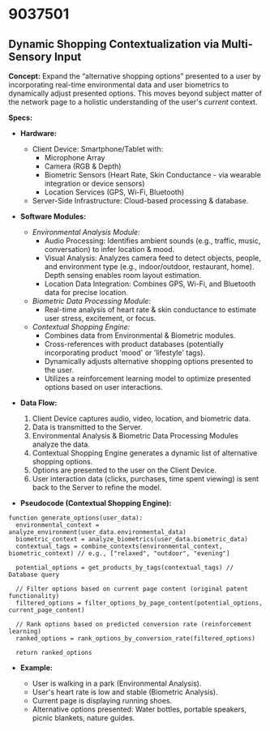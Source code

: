 # 9037501

## Dynamic Shopping Contextualization via Multi-Sensory Input

**Concept:** Expand the “alternative shopping options” presented to a user by incorporating real-time environmental data and user biometrics to dynamically adjust presented options. This moves beyond subject matter of the network page to a holistic understanding of the user's *current* context.

**Specs:**

*   **Hardware:**
    *   Client Device: Smartphone/Tablet with:
        *   Microphone Array
        *   Camera (RGB & Depth)
        *   Biometric Sensors (Heart Rate, Skin Conductance - via wearable integration or device sensors)
        *   Location Services (GPS, Wi-Fi, Bluetooth)
    *   Server-Side Infrastructure:  Cloud-based processing & database.

*   **Software Modules:**
    *   *Environmental Analysis Module:*
        *   Audio Processing: Identifies ambient sounds (e.g., traffic, music, conversation) to infer location & mood.
        *   Visual Analysis:  Analyzes camera feed to detect objects, people, and environment type (e.g., indoor/outdoor, restaurant, home).  Depth sensing enables room layout estimation.
        *   Location Data Integration: Combines GPS, Wi-Fi, and Bluetooth data for precise location.
    *   *Biometric Data Processing Module:*
        *   Real-time analysis of heart rate & skin conductance to estimate user stress, excitement, or focus.
    *   *Contextual Shopping Engine:*
        *   Combines data from Environmental & Biometric modules.
        *   Cross-references with product databases (potentially incorporating product 'mood' or 'lifestyle' tags).
        *   Dynamically adjusts alternative shopping options presented to the user.
        *   Utilizes a reinforcement learning model to optimize presented options based on user interactions.

*   **Data Flow:**

    1.  Client Device captures audio, video, location, and biometric data.
    2.  Data is transmitted to the Server.
    3.  Environmental Analysis & Biometric Data Processing Modules analyze the data.
    4.  Contextual Shopping Engine generates a dynamic list of alternative shopping options.
    5.  Options are presented to the user on the Client Device.
    6.  User interaction data (clicks, purchases, time spent viewing) is sent back to the Server to refine the model.

*   **Pseudocode (Contextual Shopping Engine):**

```
function generate_options(user_data):
  environmental_context = analyze_environment(user_data.environmental_data)
  biometric_context = analyze_biometrics(user_data.biometric_data)
  contextual_tags = combine_contexts(environmental_context, biometric_context) // e.g., ["relaxed", "outdoor", "evening"]

  potential_options = get_products_by_tags(contextual_tags) // Database query

  // Filter options based on current page content (original patent functionality)
  filtered_options = filter_options_by_page_content(potential_options, current_page_content)

  // Rank options based on predicted conversion rate (reinforcement learning)
  ranked_options = rank_options_by_conversion_rate(filtered_options)

  return ranked_options
```

*   **Example:**

    *   User is walking in a park (Environmental Analysis).
    *   User's heart rate is low and stable (Biometric Analysis).
    *   Current page is displaying running shoes.
    *   Alternative options presented:  Water bottles, portable speakers, picnic blankets, nature guides.